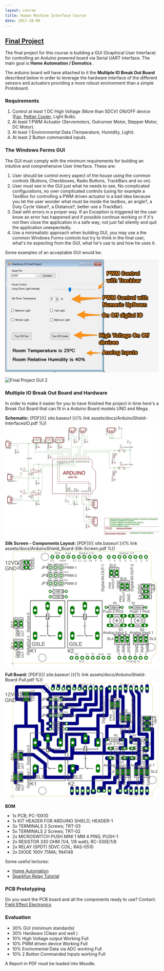```yaml
---
layout: course
title: Human Machine Interface Course
date: 2017-10-09
---
```


## [Final Project](#header-2)


The final project for this course is building a GUI (Graphical User Interface) for controlling an Arduino powered board via Serial UART interface. The main goal is **Home Automation / Domotics** .

The arduino board will have attached to it the **Multiple IO Break Out Board** described below in order to leverage the hardware interface of the different sensors and actuators providing a more robust environment than a simple Protoboard.

### Requirements

1. Control at least 1 DC High Voltage (More than 5DCV) ON/OFF device ([Fan](http://www.steren.com.mx/ventilador-de-4-pulgadas-12-vcc-de-plastico.html), [Peltier Cooler](https://www.sparkfun.com/products/10080), Light Bulb).
1. At least 1 PWM Actuator (Servomotors, Outrunner Motor, Stepper Motor, DC Motor).
1. At least 1 Environmental Data (Temperature, Humidity, Light).
1. At least 2 Button commanded inputs.

### The Windows Forms GUI

The GUI must comply with the minimum requirements for building an intuitive and comprehensive User Interface.
These are:

1. User should be control every aspect of the house using the common controls (Buttons, Checkboxes, Radio Buttons, TrackBars and so on).
1. User must see in the GUI just what he needs to see, No complicated configurations, no over complicated controls (using for example a TextBox for controlling a PWM driven actuator is a bad idea because you let the user wonder what must be inside the textbox, an angle?, a Duty Cycle Value?, a Distance?, better use a TrackBar).
1. Deal with errors in a proper way. If an Exception is triggered let the user know an error has happened and if possible continue working or if it's not then close the application in a safe way, not just fail silently and quit the application unexpectedly.
1. Use a minimalistic approach when building GUI, you may use a the common Windows Forms controls but try to think in the final user, what's he expecting from the GUI, what he's use to and how he uses it.

Some examples of an acceptable GUI would be:

![Final Project GUI 1](../assets/images/hmi-6-1.jpg)

![Final Project GUI 2](../assets/images/hmi-6-2.png)

### Multiple IO Break Out Board and Hardware

In order to make it easier for you to have finished the project in time here's a Break Out Board that can fit in a Arduino Board models UNO and Mega.

**Schematic:** [PDF]({{ site.baseurl }}{% link assets/docs/ArduinoShield-InterfacesIO.pdf %})
![Final Project Board](../assets/images/hmi-6-3.jpg)

**Silk Screen - Components Layout:** [PDF]({{ site.baseurl }}{% link assets/docs/ArduinoShield_Board-Silk-Screen.pdf %})
![Final Project Board](../assets/images/hmi-6-4.jpg)

**Full Board:** [PDF]({{ site.baseurl }}{% link assets/docs/ArduinoShield-Board-Full.pdf %})
![Final Project Board](../assets/images/hmi-6-5.jpg)

**BOM**
* 1x PCB; PC-10X10
* 1x KIT HEADER FOR ARDUINO SHIELD; HEADER-1
* 3x TERMINALS 3 Screws; TRT-03
* 5x TERMINALS 2 Screws; TRT-02
* 2x MICROSWITCH PUSH MINI 1 MM 4 PINS; PUSH-1
* 2x RESISTOR 330 OHM (1/4, 1/8 watt); RC-330E/1/8
* 2x RELAY (SPDT) 5DVC COIL; RAS-0510
* 2x DIODE 100V 75MA; 1N4148

Some useful lectures:
* [Home Automation](https://en.wikipedia.org/wiki/Home_automation)
* [Sparkfun Relay Tutorial](https://www.sparkfun.com/tutorials/119)

### PCB Prototyping

Do you want the PCB board and all the components ready to use? Contact:
[Field Effect Electronics](https://www.facebook.com/mojica.hazael)

### Evaluation

* 30% GUI (minimum standards)
* 30% Hardware (Clean and well )
* 10% High Voltage output Working Full
* 10% PWM driven device Working Full
* 10% Enviromental Data via ADC working Full
* 10% 2 Button Commanded Inputs working Full

A Report in PDF must be loaded into Moodle.
